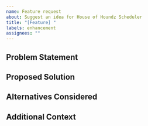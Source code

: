 ```yaml
---
name: Feature request
about: Suggest an idea for House of Houndz Scheduler
title: "[Feature] "
labels: enhancement
assignees: ""
---
```


## Problem Statement

## Proposed Solution

## Alternatives Considered

## Additional Context

